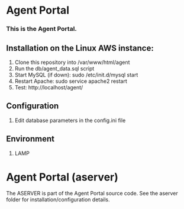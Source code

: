 # Agent Portal
### This is the Agent Portal.

## Installation on the Linux AWS instance:
1. Clone this repository into /var/www/html/agent
1. Run the db/agent_data.sql script
1. Start MySQL (if down): sudo /etc/init.d/mysql start
1. Restart Apache: sudo service apache2 restart
1. Test: http://localhost/agent/

## Configuration
1. Edit database parameters in the config.ini file

## Environment
1. LAMP

# Agent Portal (aserver)
The ASERVER is part of the Agent Portal source code. See the aserver folder for installation/configuration details.

